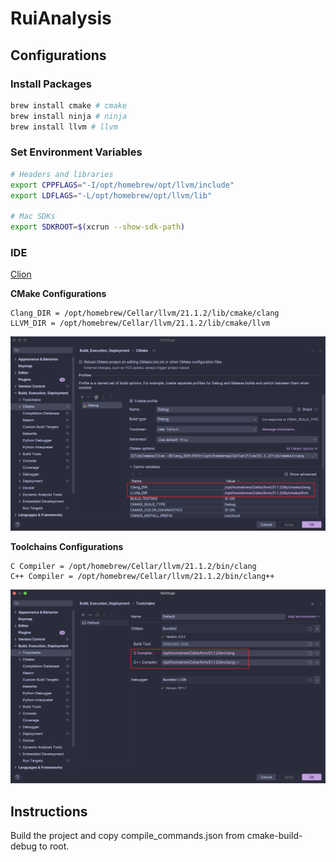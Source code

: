 # RuiAnalysis

## Configurations

### Install Packages

```sh
brew install cmake # cmake
brew install ninja # ninja
brew install llvm # llvm
```

### Set Environment Variables

```sh
# Headers and libraries
export CPPFLAGS="-I/opt/homebrew/opt/llvm/include"
export LDFLAGS="-L/opt/homebrew/opt/llvm/lib"

# Mac SDKs
export SDKROOT=$(xcrun --show-sdk-path)
```

### IDE

[Clion](https://www.jetbrains.com/clion/)

**CMake Configurations**

```
Clang_DIR = /opt/homebrew/Cellar/llvm/21.1.2/lib/cmake/clang
LLVM_DIR = /opt/homebrew/Cellar/llvm/21.1.2/lib/cmake/llvm
```

![Clion_CMake](./figures/Clion_CMake.png)

**Toolchains Configurations**

```
C Compiler = /opt/homebrew/Cellar/llvm/21.1.2/bin/clang
C++ Compiler = /opt/homebrew/Cellar/llvm/21.1.2/bin/clang++
```

![Clion_Toolchains](./figures/Clion_Toolchains.png)

## Instructions

Build the project and copy compile_commands.json from cmake-build-debug to root.
